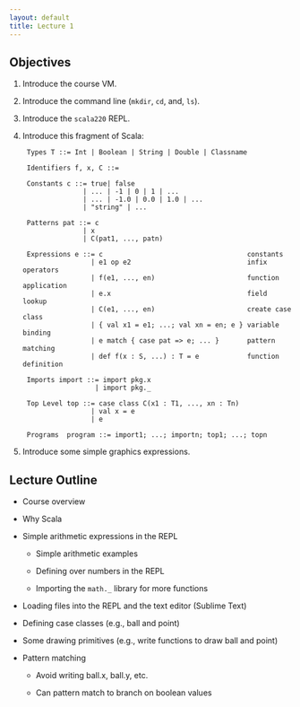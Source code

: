 ```yaml
---
layout: default
title: Lecture 1
---
```


Objectives
----------

1. Introduce the course VM.

1. Introduce the command line (`mkdir`, `cd`, and, `ls`).

1. Introduce the `scala220` REPL.

1. Introduce this fragment of Scala:

        Types T ::= Int | Boolean | String | Double | Classname

        Identifiers f, x, C ::=

        Constants c ::= true| false
                      | ... | -1 | 0 | 1 | ...
                      | ... | -1.0 | 0.0 | 1.0 | ...
                      | "string" | ...

        Patterns pat ::= c
                      | x
                      | C(pat1, ..., patn)

        Expressions e ::= c                                    constants
                        | e1 op e2                             infix operators
                        | f(e1, ..., en)                       function application
                        | e.x                                  field lookup
                        | C(e1, ..., en)                       create case class
                        | { val x1 = e1; ...; val xn = en; e } variable binding
                        | e match { case pat => e; ... }       pattern matching
                        | def f(x : S, ...) : T = e            function definition

        Imports import ::= import pkg.x
                         | import pkg._

        Top Level top ::= case class C(x1 : T1, ..., xn : Tn)
                        | val x = e
                        | e

        Programs  program ::= import1; ...; importn; top1; ...; topn

1. Introduce some simple graphics expressions.

Lecture Outline
---------------

- Course overview

- Why Scala

- Simple arithmetic expressions in the REPL

  - Simple arithmetic examples

  - Defining over numbers in the REPL

  - Importing the `math._` library for more functions

- Loading files into the REPL and the text editor (Sublime Text)

- Defining case classes (e.g., ball and point)

- Some drawing primitives (e.g., write functions to draw ball and point)

- Pattern matching

  - Avoid writing ball.x, ball.y, etc.

  - Can pattern match to branch on boolean values
